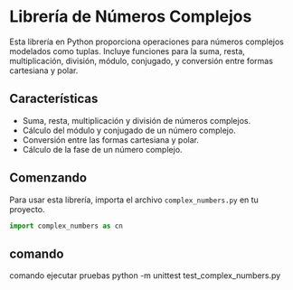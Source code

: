 # Librería de Números Complejos

Esta librería en Python proporciona operaciones para números complejos modelados como tuplas. Incluye funciones para la suma, resta, multiplicación, división, módulo, conjugado, y conversión entre formas cartesiana y polar.

## Características

- Suma, resta, multiplicación y división de números complejos.
- Cálculo del módulo y conjugado de un número complejo.
- Conversión entre las formas cartesiana y polar.
- Cálculo de la fase de un número complejo.

## Comenzando

Para usar esta librería, importa el archivo `complex_numbers.py` en tu proyecto.

```python
import complex_numbers as cn
```
## comando
comando ejecutar pruebas python -m unittest test_complex_numbers.py